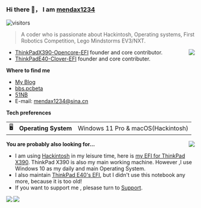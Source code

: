 ### Hi there 👋， I am [mendax1234](https://github.com/mendax1234)

![visitors](https://visitor-badge.glitch.me/badge?page_id=mendax1234.mendax1234)

> A coder who is passionate about Hackintosh, Operating systems, First Robotics Competition, Lego Mindstorms EV3/NXT.

<img src="https://github-readme-stats.vercel.app/api?username=mendax1234&show_icons=true&hide_border=true&icon_color=4c71f2&title_color=2f80ed" align="right">

- [ThinkPadX390-Opencore-EFI](https://github.com/mendax1234/ThinkpadX390-Opencore-EFI) founder and core contributor.
- [ThinkPadE40-Clover-EFI](https://github.com/mendax1234/ThinkPadE40-Clover-EFI) founder and core contributer.

**Where to find me**

- [My Blog](https://mendax1234.github.io/)
- [bbs.pcbeta](http://bbs.pcbeta.com/viewthread-1852139-1-1.html)
- [51NB](https://www.51nb.com/home.php?mod=space&uid=2016944&do=profile)
- E-mail: mendax1234@sina.cn

**Tech preferences**

| |                       |                                                           |
|-|-----------------------|-----------------------------------------------------------|
|🖥| **Operating System** | Windows 11 Pro & macOS(Hackintosh)                             |


**You are probably also looking for...**
<img src="https://github-readme-stats.vercel.app/api/top-langs/?username=mendax1234&layout=compact" align="right">

- I am using  [Hackintosh](https://en.wikipedia.org/wiki/Hackintosh) in my leisure time, here is [my EFI for ThinkPad X390](https://github.com/mendax1234/ThinkpadX390-Opencore-EFI). ThinkPad X390 is also my main working machine. However ,l use Windows 10 as my daily and main Operating System.
- I also maintain  [ThinkPad E40's EFI](https://github.com/mendax1234/ThinkPadE40-Clover-EFI), but I didn't use this notebook any more, because it is too old!
- If you want to support me , plesase turn to [Support](https://github.com/mendax1234/Pi-introduction).

<a href="https://github.com/mendax1234/ThinkpadX390-Opencore-EFI">
  <!-- Change the `github-readme-stats.anuraghazra1.vercel.app` to `github-readme-stats.vercel.app`  -->
  <img align="left" src="https://github-readme-stats.vercel.app/api/pin/?username=mendax1234&repo=ThinkpadX390-Opencore-EFI" />
</a>    
<a href="https://github.com/mendax1234/ThinkPadE40-Clover-EFI">
  <!-- Change the `github-readme-stats.anuraghazra1.vercel.app` to `github-readme-stats.vercel.app`  -->
  <img align="center" src="https://github-readme-stats.vercel.app/api/pin/?username=mendax1234&repo=ThinkPadE40-Clover-EFI" />
</a>    
